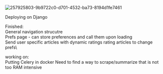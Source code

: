 
![257925803-9b9722c0-d701-4532-ba73-8194d1fe7461](https://github.com/ArjunSohur/np_Django_backend/assets/105809809/b877046b-e61e-48e6-8359-a002544322a4)

Deploying on Django

Finished:\
General navigation strucutre\
Prefs page - can store preferences and call them upon loading\
Send user specific articles with dynamic ratings
rating articles to change prefs\

working on:\
Putting Celery in docker
Need to find a way to scrape/summarize that is not too RAM intensive

